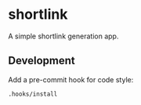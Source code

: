 # shortlink

A simple shortlink generation app.


## Development

Add a pre-commit hook for code style:

```bash
.hooks/install
```

